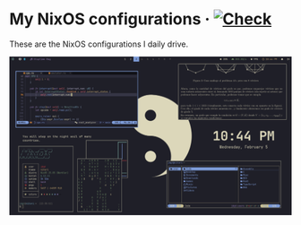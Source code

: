 # My NixOS configurations · [![Check](https://github.com/Grazen0/nixos-config/actions/workflows/check.yml/badge.svg)](https://github.com/Grazen0/nixos-config/actions/workflows/check.yml)

These are the NixOS configurations I daily drive.

![Screenshot demo](https://github.com/Grazen0/nixos-config/blob/main/.github/screenshot.png?raw=true)
